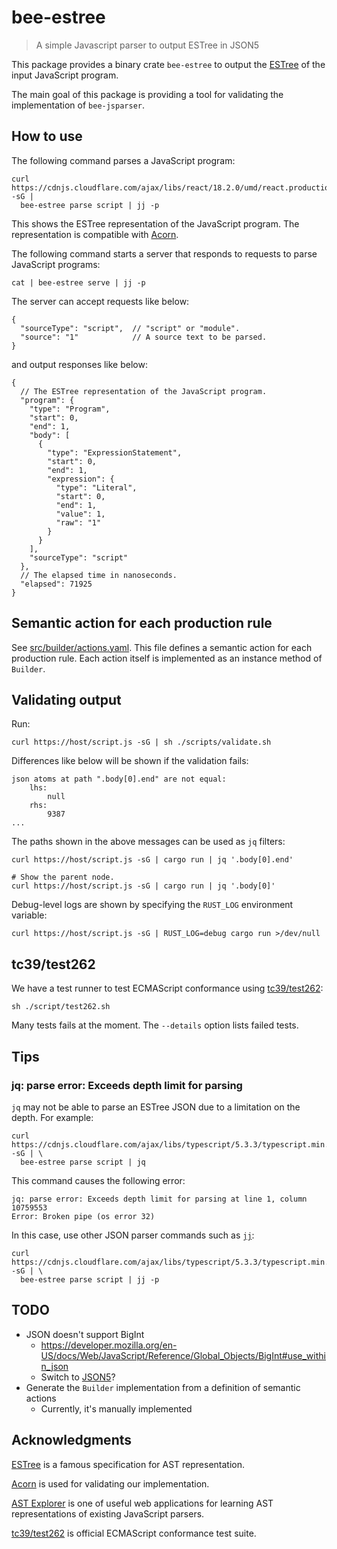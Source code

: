 # bee-estree

> A simple Javascript parser to output ESTree in JSON5

This package provides a binary crate `bee-estree` to output the [ESTree] of the input JavaScript
program.

The main goal of this package is providing a tool for validating the implementation of
`bee-jsparser`.

## How to use

The following command parses a JavaScript program:

```shell
curl https://cdnjs.cloudflare.com/ajax/libs/react/18.2.0/umd/react.production.min.js -sG |
  bee-estree parse script | jj -p
```

This shows the ESTree representation of the JavaScript program.  The representation is compatible
with [Acorn].

The following command starts a server that responds to requests to parse JavaScript programs:

```shell
cat | bee-estree serve | jj -p
```

The server can accept requests like below:

```json5
{
  "sourceType": "script",  // "script" or "module".
  "source": "1"            // A source text to be parsed.
}
```

and output responses like below:

```json5
{
  // The ESTree representation of the JavaScript program.
  "program": {
    "type": "Program",
    "start": 0,
    "end": 1,
    "body": [
      {
        "type": "ExpressionStatement",
        "start": 0,
        "end": 1,
        "expression": {
          "type": "Literal",
          "start": 0,
          "end": 1,
          "value": 1,
          "raw": "1"
        }
      }
    ],
    "sourceType": "script"
  },
  // The elapsed time in nanoseconds.
  "elapsed": 71925
}
```

## Semantic action for each production rule

See [src/builder/actions.yaml](./src/builder/actions.yaml).  This file defines a semantic action
for each production rule.  Each action itself is implemented as an instance method of `Builder`.

## Validating output

Run:

```shell
curl https://host/script.js -sG | sh ./scripts/validate.sh
```

Differences like below will be shown if the validation fails:

```text
json atoms at path ".body[0].end" are not equal:
    lhs:
        null
    rhs:
        9387
...
```

The paths shown in the above messages can be used as `jq` filters:

```shell
curl https://host/script.js -sG | cargo run | jq '.body[0].end'

# Show the parent node.
curl https://host/script.js -sG | cargo run | jq '.body[0]'
```

Debug-level logs are shown by specifying the `RUST_LOG` environment variable:

```shell
curl https://host/script.js -sG | RUST_LOG=debug cargo run >/dev/null
```

## tc39/test262

We have a test runner to test ECMAScript conformance using [tc39/test262]:

```shell
sh ./script/test262.sh
```

Many tests fails at the moment.  The `--details` option lists failed tests.

## Tips

### jq: parse error: Exceeds depth limit for parsing

`jq` may not be able to parse an ESTree JSON due to a limitation on the depth.  For example:

```shell
curl https://cdnjs.cloudflare.com/ajax/libs/typescript/5.3.3/typescript.min.js -sG | \
  bee-estree parse script | jq
```

This command causes the following error:

```
jq: parse error: Exceeds depth limit for parsing at line 1, column 10759553
Error: Broken pipe (os error 32)
```

In this case, use other JSON parser commands such as [`jj`]:

```
curl https://cdnjs.cloudflare.com/ajax/libs/typescript/5.3.3/typescript.min.js -sG | \
  bee-estree parse script | jj -p
```

## TODO

* JSON doesn't support BigInt
  * https://developer.mozilla.org/en-US/docs/Web/JavaScript/Reference/Global_Objects/BigInt#use_within_json
  * Switch to [JSON5]?
* Generate the `Builder` implementation from a definition of semantic actions
  * Currently, it's manually implemented

## Acknowledgments

[ESTree] is a famous specification for AST representation.

[Acorn] is used for validating our implementation.

[AST Explorer] is one of useful web applications for learning AST representations of existing
JavaScript parsers.

[tc39/test262] is official ECMAScript conformance test suite.

[ESTree]: https://github.com/estree/estree
[Acorn]: https://www.npmjs.com/package/acorn
[AST Explorer]: https://astexplorer.net/
[tc39/test262]: https://github.com/tc39/test262
[JSON5]: https://github.com/json5/json5
[`jj`]: https://github.com/tidwall/jj
